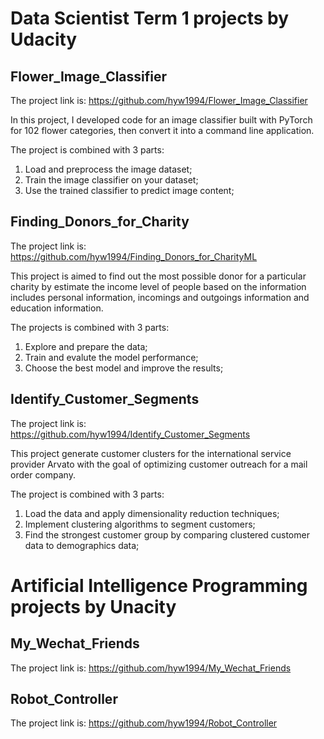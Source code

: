 # Data Scientist Term 1 projects by Udacity

## Flower_Image_Classifier
The project link is: https://github.com/hyw1994/Flower_Image_Classifier

In this project, I developed code for an image classifier built with PyTorch for 102 flower categories, then convert it into a command line application.

The project is combined with 3 parts:

1. Load and preprocess the image dataset;
2. Train the image classifier on your dataset;
3. Use the trained classifier to predict image content;

## Finding_Donors_for_Charity
The project link is: https://github.com/hyw1994/Finding_Donors_for_CharityML

This project is aimed to find out the most possible donor for a particular charity by estimate the income level of people based on the information includes personal information, incomings and outgoings information and education information.

The projects is combined with 3 parts:

1. Explore and prepare the data;
2. Train and evalute the model performance;
3. Choose the best model and improve the results;

## Identify_Customer_Segments
The project link is: https://github.com/hyw1994/Identify_Customer_Segments

This project generate customer clusters for the international service provider Arvato with the goal of optimizing customer outreach for a mail order company.

The project is combined with 3 parts:

1. Load the data and apply dimensionality reduction techniques;
2. Implement clustering algorithms to segment customers;
3. Find the strongest customer group by comparing clustered customer data to demographics data;

# Artificial Intelligence Programming projects by Unacity

## My_Wechat_Friends
The project link is: https://github.com/hyw1994/My_Wechat_Friends

## Robot_Controller
The project link is: https://github.com/hyw1994/Robot_Controller


